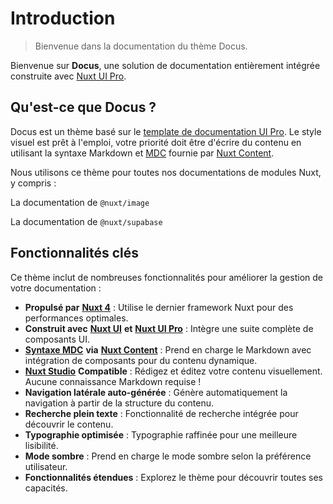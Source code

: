 # Introduction

> Bienvenue dans la documentation du thème Docus.

Bienvenue sur **Docus**, une solution de documentation entièrement intégrée construite avec [Nuxt UI Pro](https://ui.nuxt.com/pro).

## Qu'est-ce que Docus ?

Docus est un thème basé sur le [template de documentation UI Pro](https://docs-template.nuxt.dev/). Le style visuel est prêt à l'emploi, votre priorité doit être d'écrire du contenu en utilisant la syntaxe Markdown et [MDC](https://content.nuxt.com/docs/files/markdown#mdc-syntax) fournie par [Nuxt Content](https://content.nuxt.com).

Nous utilisons ce thème pour toutes nos documentations de modules Nuxt, y compris :

<card-group>
<card icon="i-simple-icons-nuxtdotjs" target="_blank" title="Nuxt Image" to="https://image.nuxt.com">

La documentation de `@nuxt/image`

</card>

<card icon="i-simple-icons-nuxtdotjs" target="_blank" title="Nuxt Supabase" to="https://supabase.nuxtjs.org">

La documentation de `@nuxt/supabase`

</card>
</card-group>

## Fonctionnalités clés

Ce thème inclut de nombreuses fonctionnalités pour améliorer la gestion de votre documentation :

- **Propulsé par** [**Nuxt 4**](https://nuxt.com) : Utilise le dernier framework Nuxt pour des performances optimales.
- **Construit avec** [**Nuxt UI**](https://ui.nuxt.com) **et** [**Nuxt UI Pro**](https://ui.nuxt.com/pro) : Intègre une suite complète de composants UI.
- [**Syntaxe MDC**](https://content.nuxt.com/usage/markdown) **via** [**Nuxt Content**](https://content.nuxt.com) : Prend en charge le Markdown avec intégration de composants pour du contenu dynamique.
- [**Nuxt Studio**](https://content.nuxt.com/docs/studio) **Compatible** : Rédigez et éditez votre contenu visuellement. Aucune connaissance Markdown requise !
- **Navigation latérale auto-générée** : Génère automatiquement la navigation à partir de la structure du contenu.
- **Recherche plein texte** : Fonctionnalité de recherche intégrée pour découvrir le contenu.
- **Typographie optimisée** : Typographie raffinée pour une meilleure lisibilité.
- **Mode sombre** : Prend en charge le mode sombre selon la préférence utilisateur.
- **Fonctionnalités étendues** : Explorez le thème pour découvrir toutes ses capacités.
